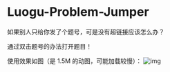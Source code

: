 # Luogu-Problem-Jumper
如果别人只给你发了个题号，可是没有超链接应该怎么办？

通过双击题号的办法打开题目！

使用效果如图（是 1.5M 的动图，可能加载较慢）：
![img](https://s2.ax1x.com/2019/08/18/mlmBWQ.gif)
